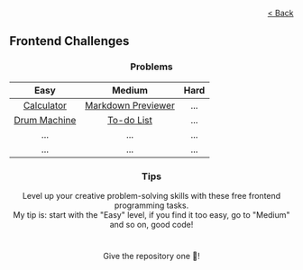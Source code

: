 <p align="right">
  <a href="../../README.md">< Back</a>
</p>

<h2>Frontend Challenges</h2>

<h3 align="center">Problems</h3>

<div align="center">

| Easy 	| Medium 	| Hard 	|
|:---:	|:---:	|:---:	|
| [Calculator](./calculator/problem.md)	| [Markdown Previewer](./markdown-previewer/problem.md) 	| ... 	|
| [Drum Machine](./drum-machine/problem.md) 	| [To-do List](./todo-list/problem.md) 	| ... 	|
| ... 	| ... 	| ... 	|
| ... 	| ... 	| ... 	|

</div>

<h3 align="center">Tips</h3>

<p align="center">Level up your creative problem-solving skills with these free frontend programming tasks.
<br>
My tip is: start with the "Easy" level, if you find it too easy, go to "Medium" and so on, good code!</p>

#

<p align="center">Give the repository one 🌟!<p>
